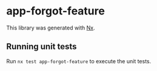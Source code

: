 # app-forgot-feature

This library was generated with [Nx](https://nx.dev).

## Running unit tests

Run `nx test app-forgot-feature` to execute the unit tests.
